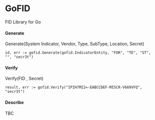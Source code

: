 # GoFID
FID Library for Go

#### Generate
Generate(System Indicator, Vendor, Type, SubType, Location, Secret)
```
id, err := gofid.Generate(gofid.IndicatorEntity, "FOR", "TE", "ST", "", "secr3t")
```

#### Verify
Verify(FID , Secret)
```
result, err := gofid.Verify("IPIH7MI2=-EABCCDEF-MISCR-V669VFQ", "secr3t")
```

#### Describe
TBC